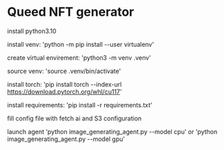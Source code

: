# Queed NFT generator

install python3.10

install venv: 'python -m pip install --user virtualenv'

create virtual envirement: 'python3 -m venv .venv'

source venv: 'source .venv/bin/activate'

install torch: 'pip install torch --index-url https://download.pytorch.org/whl/cu117'

install requirements: 'pip install -r requirements.txt'

fill config file with fetch ai and S3 configuration

launch agent 'python image_generating_agent.py --model cpu' or 'python image_generating_agent.py --model gpu'
